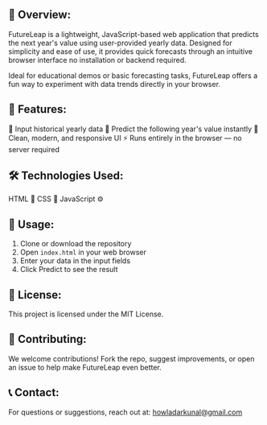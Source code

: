 ## 📌 Overview:

FutureLeap is a lightweight, JavaScript-based web application that predicts the next year's value using user-provided yearly data. Designed for simplicity and ease of use, it provides quick forecasts through an intuitive browser interface no installation or backend required.

Ideal for educational demos or basic forecasting tasks, FutureLeap offers a fun way to experiment with data trends directly in your browser.


## 🚀 Features:

📅 Input historical yearly data
🔮 Predict the following year's value instantly
🎨 Clean, modern, and responsive UI
⚡ Runs entirely in the browser — no server required


## 🛠️ Technologies Used:

HTML 🧾
CSS 🎨
JavaScript ⚙️


## 🎯 Usage:

1. Clone or download the repository
2. Open `index.html` in your web browser
3. Enter your data in the input fields
4. Click Predict to see the result


## 📜 License:

This project is licensed under the MIT License.


## 🤝 Contributing:

We welcome contributions! Fork the repo, suggest improvements, or open an issue to help make FutureLeap even better.


## 📞 Contact:

For questions or suggestions, reach out at: howladarkunal@gmail.com
